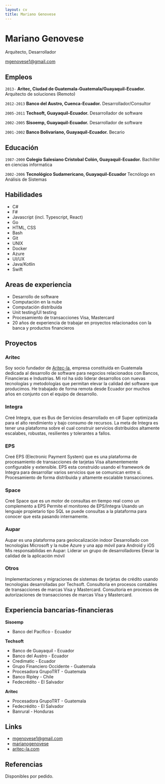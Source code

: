 ```yaml
---
layout: cv
title: Mariano Genovese
---
```

# Mariano Genovese
Arquitecto, Desarrollador

<div id="webaddress">
<a href="mgenovese1@gmail.com">mgenovese1@gmail.com</a>
</div>

## Empleos
`2013-`
__Aritec, Ciudad de Guatemala-Guatemala/Guayaquil-Ecuador.__ Arquitecto de soluciones (Remoto)

`2012-2013`
__Banco del Austro, Cuenca-Ecuador.__ Desarrollador/Consultor

`2005-2011`
__Techsoft, Guayaquil-Ecuador.__ Desarrollador de software

`2002-2005`
__Sisoemp, Guayaquil-Ecuador.__ Desarrollador de software

`2001-2002`
__Banco Bolivariano, Guayaquil-Ecuador.__ Becario

## Educación

`1987-2000`
__Colegio Salesiano Cristobal Colón, Guayaquil-Ecuador.__ Bachiller en ciencias informatica

`2002-2006`
__Tecnológico Sudamericano, Guayaquil-Ecuador__ Tecnólogo en Análisis de Sistemas

## Habilidades

* C#
* F#
* Javascript (incl. Typescript, React)
* Go
* HTML, CSS
* Bash
* Git
* UNIX
* Docker
* Azure
* UI/UX
* Java/Kotlin
* Swift

## Areas de experiencia

* Desarrollo de software
* Computación en la nube
* Computación distribuida
* Unit testing/UI testing
* Procesamiento de transacciones Visa, Mastercard
* 20 años de experiencia de trabajar en proyectos relacionados con la banca y productos financieros

## Proyectos

### Aritec
Soy socio fundador de [Aritec-la](http://aritec-la.com/), empresa constituída en Guatemala dedicada al desarrollo de software para negocios relacionados con Bancos, Financieras e Industrias.
Mi rol ha sido liderar desarrollos con nuevas tecnologías y metodologías que permitan elevar la calidad del software que producimos.
He trabajado de forma remota desde Ecuador por muchos años en conjunto con el equipo de desarrollo.

### Integra
Creé Integra, que es Bus de Servicios desarrollado en c#
Super optimizada para el alto rendimiento y bajo consumo de recursos.
La meta de Integra es tener una plataforma sobre el cual construir servicios distribuidos altamente escalabes, robustas, resilientes y tolerantes a fallos.

### EPS
Creé EPS (Electronic Payment System) que es una plataforma de procesamiento de transacciones de tarjetas Visa altamentemente configurable y extensible.
EPS esta construido usando el framework de Integra para desarrollar varios servicios que se comunican entre sí.
Procesamiento de forma distribuida y altamente escalable transacciones.

### Space
Creé Space que es un motor de consultas en tiempo real como un complemento a EPS
Permite el monitoreo de EPS/Integra
Usando un lenguaje propietario tipo SQL se puede consultas a la plataforma para conocer que esta pasando internamente.

### Aupar
Aupar es una plataforma para geolocalización indoor
Desarrollado con tecnologías Microsoft y la nube Azure y una app móvil para Android y iOS
Mis responsabilidas en Aupar:
  Liderar un grupo de desarrolladores
  Elevar la calidad de la aplicación móvil

### Otros
Implementaciones y migraciones de sistemas de tarjetas de crédito usando tecnologias desarrolladas por Techsoft.
Consultoria en procesos contables de transacciones de marcas Visa y Mastercard.
Consultoria en procesos de autorizaciones de transacciones de marcas Visa y Mastercard.

## Experiencia bancarias-financieras
__Sisoemp__
- Banco del Pacífico - Ecuador

__Techsoft__
- Banco de Guayaquil - Ecuador
- Banco del Austro - Ecuador
- Credimatic - Ecuador
- Grupo Financiero Occidente - Guatemala
- Procesadora GrupoTRT - Guatemala
- Banco Ripley - Chile
- Fedecrédito - El Salvador

__Aritec__
- Procesadora GrupoTRT - Guatemala
- Fedecrédito - El Salvador
- Banrural - Honduras


## Links

<!-- fa are fontawesome, ai are academicons -->
* <i class="fa fa-envelope"></i> <a href="mailto:mgenovese1@gmail.com">mgenovese1@gmail.com</a><br />
* <i class="fa fa-github"></i> <a href="http://github.com/marianogenovese">marianogenovese</a><br />
* <i class="fa fa-home"></i> <a href="https://aritec-la.com/">aritec-la.com</a><br />

## Referencias

Disponibles por pedido.

<!-- ### Footer

Last updated: Ene 2021 -->


